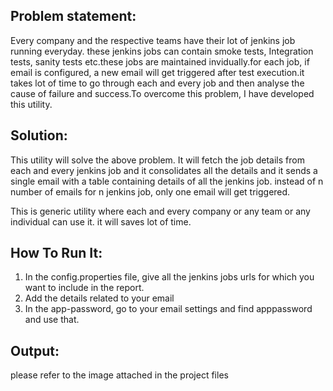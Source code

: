 ## Problem statement:
Every company and the respective teams have their lot of jenkins job running everyday. these jenkins jobs can contain smoke tests, Integration tests, sanity tests etc.these jobs are maintained invidually.for each job, if email is configured, a new email will get triggered after test execution.it takes lot of time to go through each and every job and then analyse the cause of failure and success.To overcome this problem, I have developed this utility.

## Solution:
This utility will solve the above problem. It will fetch the job details from each and every jenkins job and it consolidates all the details and it sends a single email with a table containing details of all the jenkins job. instead of n number of emails for n jenkins job, only one email will get triggered.

This is generic utility where each and every company or any team or any individual can use it. it will saves lot of time.


## How To Run It:
1. In the config.properties file, give all the jenkins jobs urls for which you want to include in the report.
2. Add the details related to your email
3. In the app-password, go to your email settings and find apppassword and use that.


## Output:
please refer to the image attached in the project files
